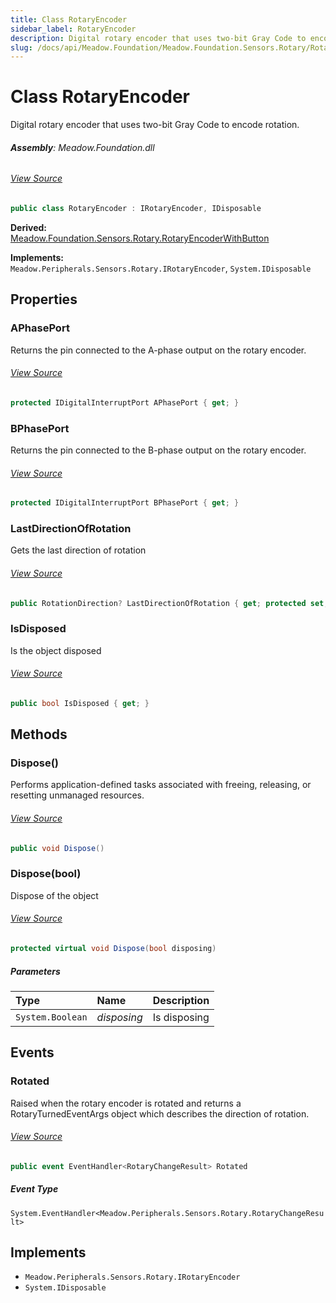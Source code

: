 ```yaml
---
title: Class RotaryEncoder
sidebar_label: RotaryEncoder
description: Digital rotary encoder that uses two-bit Gray Code to encode rotation.
slug: /docs/api/Meadow.Foundation/Meadow.Foundation.Sensors.Rotary/RotaryEncoder
---
```

# Class RotaryEncoder
Digital rotary encoder that uses two-bit Gray Code to encode rotation.

###### **Assembly**: Meadow.Foundation.dll
###### [View Source](https://github.com/WildernessLabs/Meadow.Foundation.git/blob/develop/Source/Meadow.Foundation.Core/Sensors/Rotary/RotaryEncoder.cs#L11)
```csharp title="Declaration"
public class RotaryEncoder : IRotaryEncoder, IDisposable
```
**Derived:**  
[Meadow.Foundation.Sensors.Rotary.RotaryEncoderWithButton](../Meadow.Foundation.Sensors.Rotary/RotaryEncoderWithButton)

**Implements:**  
`Meadow.Peripherals.Sensors.Rotary.IRotaryEncoder`, `System.IDisposable`

## Properties
### APhasePort
Returns the pin connected to the A-phase output on the rotary encoder.
###### [View Source](https://github.com/WildernessLabs/Meadow.Foundation.git/blob/develop/Source/Meadow.Foundation.Core/Sensors/Rotary/RotaryEncoder.cs#L21)
```csharp title="Declaration"
protected IDigitalInterruptPort APhasePort { get; }
```
### BPhasePort
Returns the pin connected to the B-phase output on the rotary encoder.
###### [View Source](https://github.com/WildernessLabs/Meadow.Foundation.git/blob/develop/Source/Meadow.Foundation.Core/Sensors/Rotary/RotaryEncoder.cs#L26)
```csharp title="Declaration"
protected IDigitalInterruptPort BPhasePort { get; }
```
### LastDirectionOfRotation
Gets the last direction of rotation
###### [View Source](https://github.com/WildernessLabs/Meadow.Foundation.git/blob/develop/Source/Meadow.Foundation.Core/Sensors/Rotary/RotaryEncoder.cs#L31)
```csharp title="Declaration"
public RotationDirection? LastDirectionOfRotation { get; protected set; }
```
### IsDisposed
Is the object disposed
###### [View Source](https://github.com/WildernessLabs/Meadow.Foundation.git/blob/develop/Source/Meadow.Foundation.Core/Sensors/Rotary/RotaryEncoder.cs#L64)
```csharp title="Declaration"
public bool IsDisposed { get; }
```
## Methods
### Dispose()
Performs application-defined tasks associated with freeing, releasing, or resetting unmanaged resources.
###### [View Source](https://github.com/WildernessLabs/Meadow.Foundation.git/blob/develop/Source/Meadow.Foundation.Core/Sensors/Rotary/RotaryEncoder.cs#L156)
```csharp title="Declaration"
public void Dispose()
```
### Dispose(bool)
Dispose of the object
###### [View Source](https://github.com/WildernessLabs/Meadow.Foundation.git/blob/develop/Source/Meadow.Foundation.Core/Sensors/Rotary/RotaryEncoder.cs#L166)
```csharp title="Declaration"
protected virtual void Dispose(bool disposing)
```

##### Parameters

| Type | Name | Description |
|:--- |:--- |:--- |
| `System.Boolean` | *disposing* | Is disposing |

## Events
### Rotated
Raised when the rotary encoder is rotated and returns a RotaryTurnedEventArgs object which describes the direction of rotation.
###### [View Source](https://github.com/WildernessLabs/Meadow.Foundation.git/blob/develop/Source/Meadow.Foundation.Core/Sensors/Rotary/RotaryEncoder.cs#L16)
```csharp title="Declaration"
public event EventHandler<RotaryChangeResult> Rotated
```
##### Event Type
`System.EventHandler<Meadow.Peripherals.Sensors.Rotary.RotaryChangeResult>`

## Implements

* `Meadow.Peripherals.Sensors.Rotary.IRotaryEncoder`
* `System.IDisposable`
